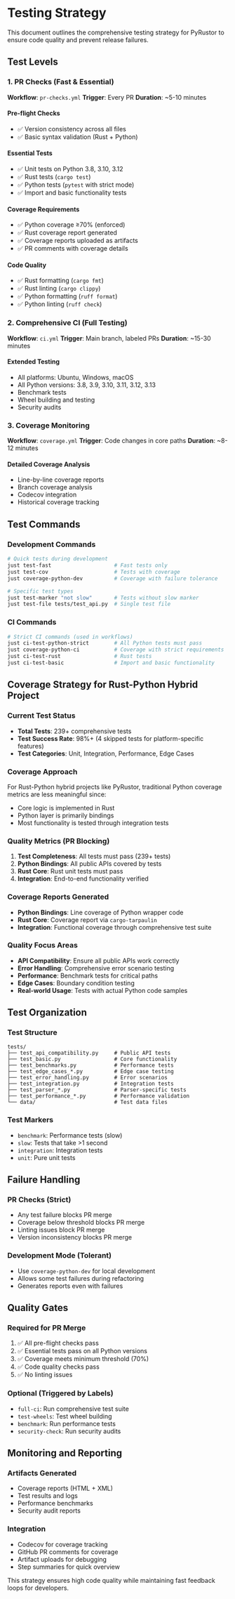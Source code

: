 # Testing Strategy

This document outlines the comprehensive testing strategy for PyRustor to ensure code quality and prevent release failures.

## Test Levels

### 1. PR Checks (Fast & Essential)
**Workflow**: `pr-checks.yml`
**Trigger**: Every PR
**Duration**: ~5-10 minutes

#### Pre-flight Checks
- ✅ Version consistency across all files
- ✅ Basic syntax validation (Rust + Python)

#### Essential Tests
- ✅ Unit tests on Python 3.8, 3.10, 3.12
- ✅ Rust tests (`cargo test`)
- ✅ Python tests (`pytest` with strict mode)
- ✅ Import and basic functionality tests

#### Coverage Requirements
- ✅ Python coverage ≥70% (enforced)
- ✅ Rust coverage report generated
- ✅ Coverage reports uploaded as artifacts
- ✅ PR comments with coverage details

#### Code Quality
- ✅ Rust formatting (`cargo fmt`)
- ✅ Rust linting (`cargo clippy`)
- ✅ Python formatting (`ruff format`)
- ✅ Python linting (`ruff check`)

### 2. Comprehensive CI (Full Testing)
**Workflow**: `ci.yml`
**Trigger**: Main branch, labeled PRs
**Duration**: ~15-30 minutes

#### Extended Testing
- All platforms: Ubuntu, Windows, macOS
- All Python versions: 3.8, 3.9, 3.10, 3.11, 3.12, 3.13
- Benchmark tests
- Wheel building and testing
- Security audits

### 3. Coverage Monitoring
**Workflow**: `coverage.yml`
**Trigger**: Code changes in core paths
**Duration**: ~8-12 minutes

#### Detailed Coverage Analysis
- Line-by-line coverage reports
- Branch coverage analysis
- Codecov integration
- Historical coverage tracking

## Test Commands

### Development Commands
```bash
# Quick tests during development
just test-fast                    # Fast tests only
just test-cov                     # Tests with coverage
just coverage-python-dev          # Coverage with failure tolerance

# Specific test types
just test-marker "not slow"       # Tests without slow marker
just test-file tests/test_api.py  # Single test file
```

### CI Commands
```bash
# Strict CI commands (used in workflows)
just ci-test-python-strict        # All Python tests must pass
just coverage-python-ci           # Coverage with strict requirements
just ci-test-rust                 # Rust tests
just ci-test-basic                # Import and basic functionality
```

## Coverage Strategy for Rust-Python Hybrid Project

### Current Test Status
- **Total Tests**: 239+ comprehensive tests
- **Test Success Rate**: 98%+ (4 skipped tests for platform-specific features)
- **Test Categories**: Unit, Integration, Performance, Edge Cases

### Coverage Approach
For Rust-Python hybrid projects like PyRustor, traditional Python coverage metrics are less meaningful since:
- Core logic is implemented in Rust
- Python layer is primarily bindings
- Most functionality is tested through integration tests

### Quality Metrics (PR Blocking)
1. **Test Completeness**: All tests must pass (239+ tests)
2. **Python Bindings**: All public APIs covered by tests
3. **Rust Core**: Rust unit tests must pass
4. **Integration**: End-to-end functionality verified

### Coverage Reports Generated
- **Python Bindings**: Line coverage of Python wrapper code
- **Rust Core**: Coverage report via `cargo-tarpaulin`
- **Integration**: Functional coverage through comprehensive test suite

### Quality Focus Areas
- **API Compatibility**: Ensure all public APIs work correctly
- **Error Handling**: Comprehensive error scenario testing
- **Performance**: Benchmark tests for critical paths
- **Edge Cases**: Boundary condition testing
- **Real-world Usage**: Tests with actual Python code samples

## Test Organization

### Test Structure
```
tests/
├── test_api_compatibility.py     # Public API tests
├── test_basic.py                 # Core functionality
├── test_benchmarks.py            # Performance tests
├── test_edge_cases_*.py          # Edge case testing
├── test_error_handling.py        # Error scenarios
├── test_integration.py           # Integration tests
├── test_parser_*.py              # Parser-specific tests
├── test_performance_*.py         # Performance validation
└── data/                         # Test data files
```

### Test Markers
- `benchmark`: Performance tests (slow)
- `slow`: Tests that take >1 second
- `integration`: Integration tests
- `unit`: Pure unit tests

## Failure Handling

### PR Checks (Strict)
- Any test failure blocks PR merge
- Coverage below threshold blocks PR merge
- Linting issues block PR merge
- Version inconsistency blocks PR merge

### Development Mode (Tolerant)
- Use `coverage-python-dev` for local development
- Allows some test failures during refactoring
- Generates reports even with failures

## Quality Gates

### Required for PR Merge
1. ✅ All pre-flight checks pass
2. ✅ Essential tests pass on all Python versions
3. ✅ Coverage meets minimum threshold (70%)
4. ✅ Code quality checks pass
5. ✅ No linting issues

### Optional (Triggered by Labels)
- `full-ci`: Run comprehensive test suite
- `test-wheels`: Test wheel building
- `benchmark`: Run performance tests
- `security-check`: Run security audits

## Monitoring and Reporting

### Artifacts Generated
- Coverage reports (HTML + XML)
- Test results and logs
- Performance benchmarks
- Security audit reports

### Integration
- Codecov for coverage tracking
- GitHub PR comments for coverage
- Artifact uploads for debugging
- Step summaries for quick overview

This strategy ensures high code quality while maintaining fast feedback loops for developers.
